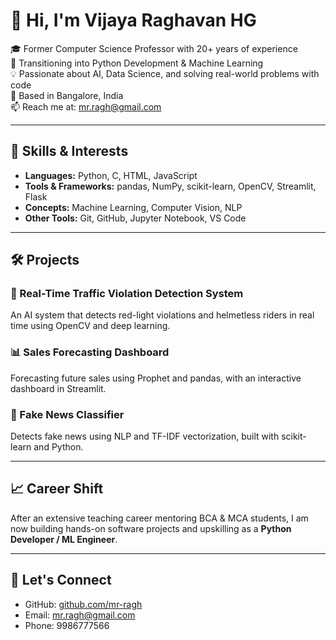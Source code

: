 # 👋 Hi, I'm Vijaya Raghavan HG

🎓 Former Computer Science Professor with 20+ years of experience  
🚀 Transitioning into Python Development & Machine Learning  
💡 Passionate about AI, Data Science, and solving real-world problems with code  
📍 Based in Bangalore, India  
📫 Reach me at: mr.ragh@gmail.com

---

## 🧠 Skills & Interests

- **Languages:** Python, C, HTML, JavaScript  
- **Tools & Frameworks:** pandas, NumPy, scikit-learn, OpenCV, Streamlit, Flask  
- **Concepts:** Machine Learning, Computer Vision, NLP  
- **Other Tools:** Git, GitHub, Jupyter Notebook, VS Code  

---

## 🛠️ Projects

### 🚦 Real-Time Traffic Violation Detection System
An AI system that detects red-light violations and helmetless riders in real time using OpenCV and deep learning.

### 📊 Sales Forecasting Dashboard
Forecasting future sales using Prophet and pandas, with an interactive dashboard in Streamlit.

### 📰 Fake News Classifier
Detects fake news using NLP and TF-IDF vectorization, built with scikit-learn and Python.

---

## 📈 Career Shift

After an extensive teaching career mentoring BCA & MCA students, I am now building hands-on software projects and upskilling as a **Python Developer / ML Engineer**.

---

## 🔗 Let's Connect

- GitHub: [github.com/mr-ragh](https://github.com/mr-ragh)  
- Email: mr.ragh@gmail.com  
- Phone: 9986777566

